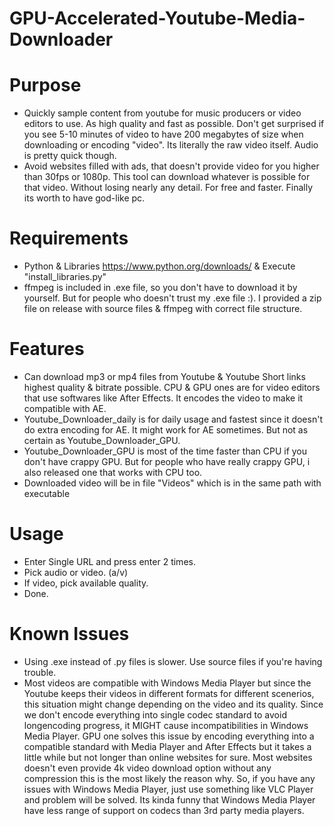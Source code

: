 # GPU-Accelerated-Youtube-Media-Downloader

# Purpose
- Quickly sample content from youtube for music producers or video editors to use. As high quality and fast as possible. Don't get surprised if you see 5-10 minutes of video to have 200 megabytes of size when downloading or encoding "video". Its literally the raw video itself. Audio is pretty quick though.
- Avoid websites filled with ads, that doesn't provide video for you higher than 30fps or 1080p. This tool can download whatever is possible for that video. Without losing nearly any detail. For free and faster. Finally its worth to have god-like pc.

# Requirements
- Python & Libraries https://www.python.org/downloads/ & Execute "install_libraries.py"
- ffmpeg is included in .exe file, so you don't have to download it by yourself. But for people who doesn't trust my .exe file :). I provided a zip file on release with source files & ffmpeg with correct file structure.

# Features
- Can download mp3 or mp4 files from Youtube & Youtube Short links highest quality & bitrate possible. CPU & GPU ones are for video editors that use softwares like After Effects. It encodes the video to make it compatible with AE.
- Youtube_Downloader_daily is for daily usage and fastest since it doesn't do extra encoding for AE. It might work for AE sometimes. But not as certain as Youtube_Downloader_GPU.
- Youtube_Downloader_GPU is most of the time faster than CPU if you don't have crappy GPU. But for people who have really crappy GPU, i also released one that works with CPU too.
- Downloaded video will be in file "Videos" which is in the same path with executable

# Usage
- Enter Single URL and press enter 2 times.
- Pick audio or video. (a/v)
- If video, pick available quality.
- Done.

# Known Issues
- Using .exe instead of .py files is slower. Use source files if you're having trouble.
- Most videos are compatible with Windows Media Player but since the Youtube keeps their videos in different formats for different scenerios, this situation might change depending on the video and its quality. Since we don't encode everything into single codec standard to avoid longencoding progress, it MIGHT cause incompatibilities in Windows Media Player. GPU one solves this issue by encoding everything into a compatible standard with Media Player and After Effects but it takes a little while but not longer than online websites for sure. Most websites doesn't even provide 4k video download option without any compression this is the most likely the reason why. So, if you have any issues with Windows Media Player, just use something like VLC Player and problem will be solved. Its kinda funny that Windows Media Player have less range of support on codecs than 3rd party media players. 

